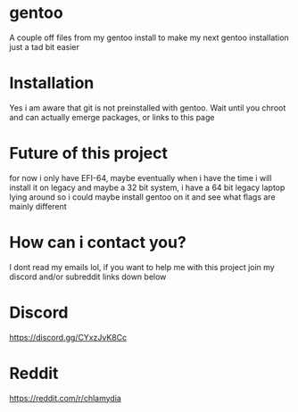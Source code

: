 # gentoo
A couple off files from my gentoo install to make my next gentoo installation just a tad bit easier 

# Installation

Yes i am aware that git is not preinstalled with gentoo.
Wait until you chroot and can actually emerge packages, or links to this page

# Future of this project

for now i only have EFI-64, maybe eventually when i have the time i will install it on legacy and maybe a 32 bit system, i have a 64 bit legacy laptop lying around so i could maybe install gentoo on it and see what flags are mainly different

# How can i contact you? 

I dont read my emails lol, if you want to help me with this project join my discord and/or subreddit links down below 

# Discord 

https://discord.gg/CYxzJvK8Cc

# Reddit

https://reddit.com/r/chlamydia
